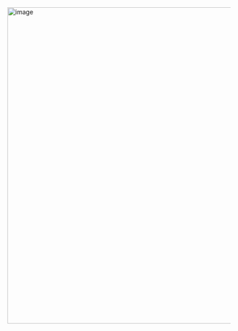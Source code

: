 <img width="1354" height="714" alt="image" src="https://github.com/user-attachments/assets/3513ef59-80f4-47b6-ba93-960c5e7c5fa2" />
